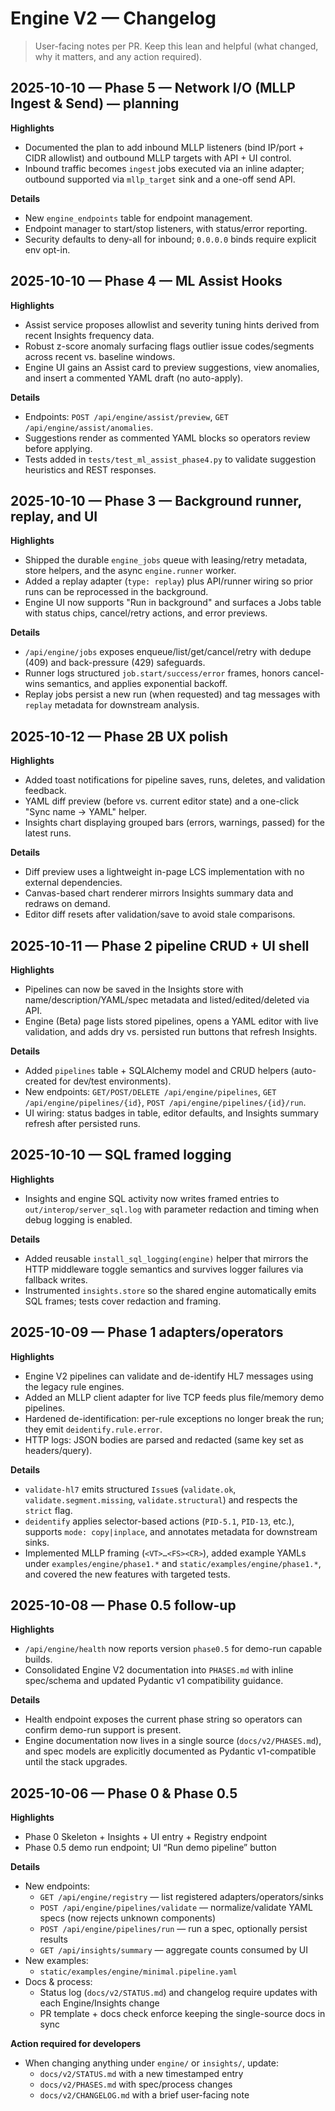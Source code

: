 # Engine V2 — Changelog

> User-facing notes per PR. Keep this lean and helpful (what changed, why it matters, and any action required).

## 2025-10-10 — Phase 5 — Network I/O (MLLP Ingest & Send) — planning

**Highlights**
- Documented the plan to add inbound MLLP listeners (bind IP/port + CIDR allowlist) and outbound MLLP targets with API + UI control.
- Inbound traffic becomes `ingest` jobs executed via an inline adapter; outbound supported via `mllp_target` sink and a one-off send API.

**Details**
- New `engine_endpoints` table for endpoint management.
- Endpoint manager to start/stop listeners, with status/error reporting.
- Security defaults to deny-all for inbound; `0.0.0.0` binds require explicit env opt-in.

## 2025-10-10 — Phase 4 — ML Assist Hooks

**Highlights**
- Assist service proposes allowlist and severity tuning hints derived from recent Insights frequency data.
- Robust z-score anomaly surfacing flags outlier issue codes/segments across recent vs. baseline windows.
- Engine UI gains an Assist card to preview suggestions, view anomalies, and insert a commented YAML draft (no auto-apply).

**Details**
- Endpoints: `POST /api/engine/assist/preview`, `GET /api/engine/assist/anomalies`.
- Suggestions render as commented YAML blocks so operators review before applying.
- Tests added in `tests/test_ml_assist_phase4.py` to validate suggestion heuristics and REST responses.

## 2025-10-10 — Phase 3 — Background runner, replay, and UI

**Highlights**
- Shipped the durable `engine_jobs` queue with leasing/retry metadata, store helpers, and the async `engine.runner` worker.
- Added a replay adapter (`type: replay`) plus API/runner wiring so prior runs can be reprocessed in the background.
- Engine UI now supports "Run in background" and surfaces a Jobs table with status chips, cancel/retry actions, and error previews.

**Details**
- `/api/engine/jobs` exposes enqueue/list/get/cancel/retry with dedupe (409) and back-pressure (429) safeguards.
- Runner logs structured `job.start/success/error` frames, honors cancel-wins semantics, and applies exponential backoff.
- Replay jobs persist a new run (when requested) and tag messages with `replay` metadata for downstream analysis.

## 2025-10-12 — Phase 2B UX polish

**Highlights**
- Added toast notifications for pipeline saves, runs, deletes, and validation feedback.
- YAML diff preview (before vs. current editor state) and a one-click "Sync name → YAML" helper.
- Insights chart displaying grouped bars (errors, warnings, passed) for the latest runs.

**Details**
- Diff preview uses a lightweight in-page LCS implementation with no external dependencies.
- Canvas-based chart renderer mirrors Insights summary data and redraws on demand.
- Editor diff resets after validation/save to avoid stale comparisons.

## 2025-10-11 — Phase 2 pipeline CRUD + UI shell

**Highlights**
- Pipelines can now be saved in the Insights store with name/description/YAML/spec metadata and listed/edited/deleted via API.
- Engine (Beta) page lists stored pipelines, opens a YAML editor with live validation, and adds dry vs. persisted run buttons that refresh Insights.

**Details**
- Added `pipelines` table + SQLAlchemy model and CRUD helpers (auto-created for dev/test environments).
- New endpoints: `GET/POST/DELETE /api/engine/pipelines`, `GET /api/engine/pipelines/{id}`, `POST /api/engine/pipelines/{id}/run`.
- UI wiring: status badges in table, editor defaults, and Insights summary refresh after persisted runs.

## 2025-10-10 — SQL framed logging

**Highlights**
- Insights and engine SQL activity now writes framed entries to `out/interop/server_sql.log` with parameter redaction and timing when debug logging is enabled.

**Details**
- Added reusable `install_sql_logging(engine)` helper that mirrors the HTTP middleware toggle semantics and survives logger failures via fallback writes.
- Instrumented `insights.store` so the shared engine automatically emits SQL frames; tests cover redaction and framing.

## 2025-10-09 — Phase 1 adapters/operators

**Highlights**
- Engine V2 pipelines can validate and de-identify HL7 messages using the legacy rule engines.
- Added an MLLP client adapter for live TCP feeds plus file/memory demo pipelines.
- Hardened de-identification: per-rule exceptions no longer break the run; they emit `deidentify.rule.error`.
- HTTP logs: JSON bodies are parsed and redacted (same key set as headers/query).

**Details**
- `validate-hl7` emits structured `Issue`s (`validate.ok`, `validate.segment.missing`, `validate.structural`) and respects the `strict` flag.
- `deidentify` applies selector-based actions (`PID-5.1`, `PID-13`, etc.), supports `mode: copy|inplace`, and annotates metadata for downstream sinks.
- Implemented MLLP framing (`<VT>…<FS><CR>`), added example YAMLs under `examples/engine/phase1.*` and `static/examples/engine/phase1.*`, and covered the new features with targeted tests.

## 2025-10-08 — Phase 0.5 follow-up

**Highlights**
- `/api/engine/health` now reports version `phase0.5` for demo-run capable builds.
- Consolidated Engine V2 documentation into `PHASES.md` with inline spec/schema and updated Pydantic v1 compatibility guidance.

**Details**
- Health endpoint exposes the current phase string so operators can confirm demo-run support is present.
- Engine documentation now lives in a single source (`docs/v2/PHASES.md`), and spec models are explicitly documented as Pydantic v1-compatible until the stack upgrades.

## 2025-10-06 — Phase 0 & Phase 0.5

**Highlights**
- Phase 0 Skeleton + Insights + UI entry + Registry endpoint
- Phase 0.5 demo run endpoint; UI “Run demo pipeline” button

**Details**
- New endpoints:
  - `GET /api/engine/registry` — list registered adapters/operators/sinks
  - `POST /api/engine/pipelines/validate` — normalize/validate YAML specs (now rejects unknown components)
  - `POST /api/engine/pipelines/run` — run a spec, optionally persist results
  - `GET /api/insights/summary` — aggregate counts consumed by UI
- New examples:
  - `static/examples/engine/minimal.pipeline.yaml`
- Docs & process:
  - Status log (`docs/v2/STATUS.md`) and changelog require updates with each Engine/Insights change
  - PR template + docs check enforce keeping the single-source docs in sync

**Action required for developers**
- When changing anything under `engine/` or `insights/`, update:
  - `docs/v2/STATUS.md` with a new timestamped entry
  - `docs/v2/PHASES.md` with spec/process changes
  - `docs/v2/CHANGELOG.md` with a brief user-facing note

